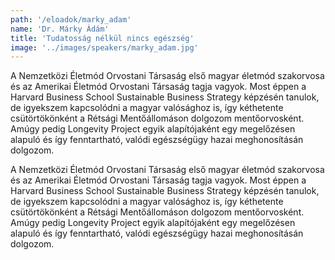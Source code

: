 ```yaml
---
path: '/eloadok/marky_adam'
name: 'Dr. Márky Ádám'
title: 'Tudatosság nélkül nincs egészség'
image: '../images/speakers/marky_adam.jpg'
---
```


A Nemzetközi Életmód Orvostani Társaság első magyar életmód szakorvosa és az Amerikai Életmód Orvostani Társaság tagja vagyok. Most éppen a Harvard Business School Sustainable Business Strategy képzésén tanulok, de igyekszem kapcsolódni a magyar valósághoz is, így kéthetente csütörtökönként a Rétsági Mentőállomáson dolgozom mentőorvosként. Amúgy pedig Longevity Project egyik alapítójaként egy megelőzésen alapuló és így fenntartható, valódi egészségügy hazai meghonosításán dolgozom.

<!-- end -->

A Nemzetközi Életmód Orvostani Társaság első magyar életmód szakorvosa és az Amerikai Életmód Orvostani Társaság tagja vagyok. Most éppen a Harvard Business School Sustainable Business Strategy képzésén tanulok, de igyekszem kapcsolódni a magyar valósághoz is, így kéthetente csütörtökönként a Rétsági Mentőállomáson dolgozom mentőorvosként. Amúgy pedig Longevity Project egyik alapítójaként egy megelőzésen alapuló és így fenntartható, valódi egészségügy hazai meghonosításán dolgozom.
